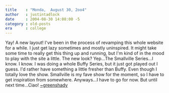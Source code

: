 ```yaml
---
title    : "Monda,  August 30, 2oo4"
author   : justintadlock
date     : 2004-08-30 14:08:00 -5
category : old-posts
era      : college
---
```


Yay! A new layout! I've been in the process of revamping this whole website for a while.  I just get lazy sometimes and mostly uninspired.  It might take some time to really get this thing up and running, but I'm kind of in the mood to play with the site a little.  The new look?  Yep...The Smallville Series...I know. I know. I was doing a whole Buffy Series, but it just got played out I guess.  I'd rather have something a little fresher than Buffy.  Even though I totally love the show.  Smallville is my fave show for the moment, so I have to get inspiration from somewhere.  Anyways...I have to go for now.  But until next time...Ciao!  <a href="mailto:webmaster@dark-autumn.com"> ~greenshady</a>
